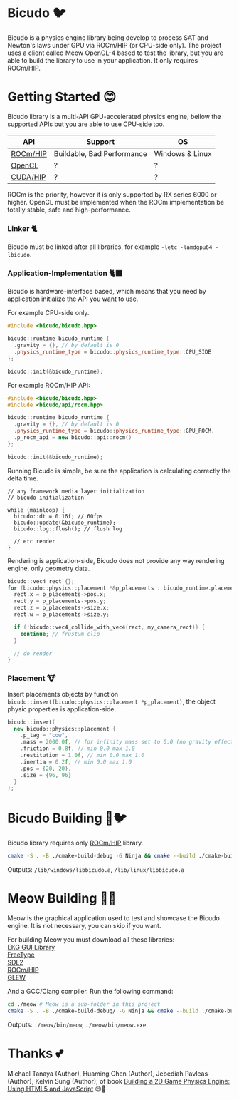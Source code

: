 # Bicudo 🐦

Bicudo is a physics engine library being develop to process SAT and Newton's laws under GPU via ROCm/HIP (or CPU-side only). The project uses a client called Meow OpenGL-4 based to test the library, but you are able to build the library to use in your application. It only requires ROCm/HIP.

# Getting Started 😊

Bicudo library is a multi-API GPU-accelerated physics engine, bellow the supported APIs but you are able to use CPU-side too.

| API | Support | OS |
| --- | --- | --- |
| [ROCm/HIP](https://github.com/ROCm/HIP) | Buildable, Bad Performance | Windows & Linux |
| [OpenCL](https://github.com/KhronosGroup/OpenCL-SDK) | ? | ? |
| [CUDA/HIP](https://github.com/ROCm/HIP) | ? | ? |

ROCm is the priority, however it is only supported by RX series 6000 or higher. OpenCL must be implemented when the ROCm implementation be totally stable, safe and high-performance.

### Linker 🐈

Bicudo must be linked after all libraries, for example `-letc -lamdgpu64 -lbicudo`.

### Application-Implementation 🐈‍⬛

Bicudo is hardware-interface based, which means that you need by application initialize the API you want to use.

For example CPU-side only.
```C++
#include <bicudo/bicudo.hpp>

bicudo::runtime bicudo_runtime {
  .gravity = {}, // by default is 0
  .physics_runtime_type = bicudo::physics_runtime_type::CPU_SIDE
};

bicudo::init(&bicudo_runtime);
```

For example ROCm/HIP API:
```C++
#include <bicudo/bicudo.hpp>
#include <bicudo/api/rocm.hpp>

bicudo::runtime bicudo_runtime {
  .gravity = {}, // by default is 0
  .physics_runtime_type = bicudo::physics_runtime_type::GPU_ROCM,
  .p_rocm_api = new bicudo::api::rocm()
};

bicudo::init(&bicudo_runtime);
```

Running Bicudo is simple, be sure the application is calculating correctly the delta time.
```
// any framework media layer initialization
// bicudo initialization

while (mainloop) {
  bicudo::dt = 0.16f; // 60fps
  bicudo::update(&bicudo_runtime);
  bicudo::log::flush(); // flush log

  // etc render
}
```

Rendering is application-side, Bicudo does not provide any way rendering engine, only geometry data.

```C++
bicudo::vec4 rect {};
for (bicudo::physics::placement *&p_placements : bicudo_runtime.placement_list) {
  rect.x = p_placements->pos.x;
  rect.y = p_placements->pos.y;
  rect.z = p_placements->size.x;
  rect.w = p_placements->size.y;

  if (!bicudo::vec4_collide_with_vec4(rect, my_camera_rect)) {
    continue; // frustum clip
  }

  // do render
}
```

### Placement 🐮

Insert placements objects by function `bicudo::insert(bicudo::physics::placement *p_placement)`, the object physic properties is application-side.

```C++
bicudo::insert(
  new bicudo::physics::placement {
    .p_tag = "cow",
    .mass = 2000.0f, // for infinity mass set to 0.0 (no gravity effect).
    .friction = 0.8f, // min 0.0 max 1.0
    .restitution = 1.0f, // min 0.0 max 1.0
    .inertia = 0.2f, // min 0.0 max 1.0
    .pos = {20, 20},
    .size = {96, 96}
  }
);
```

# Bicudo Building 🔧🐦

Bicudo library requires only [ROCm/HIP](https://github.com/ROCm/HIP) library.

```sh
cmake -S . -B ./cmake-build-debug -G Ninja && cmake --build ./cmake-build-debug
```

Outputs: `/lib/windows/libbicudo.a`, `/lib/linux/libbicudo.a`

# Meow Building 🔧🐱

Meow is the graphical application used to test and showcase the Bicudo engine. It is not necessary, you can skip if you want.

For building Meow you must download all these libraries:  
[EKG GUI Library](https://github.com/vokegpu/ekg-ui-library)  
[FreeType](http://freetype.org/)  
[SDL2](https://www.libsdl.org/)  
[ROCm/HIP](https://github.com/ROCm/HIP)  
[GLEW](https://glew.sourceforge.net/)  

And a GCC/Clang compiler.
Run the following command:

```sh
cd ./meow # Meow is a sub-folder in this project
cmake -S . -B ./cmake-build-debug/ -G Ninja && cmake --build ./cmake-build-debug/
```

Outputs: `./meow/bin/meow`, `./meow/bin/meow.exe`

# Thanks 💕

Michael Tanaya (Author), Huaming Chen (Author), Jebediah Pavleas (Author), Kelvin Sung (Author); of book [Building a 2D Game Physics Engine: Using HTML5 and JavaScript](https://www.amazon.com/Building-Game-Physics-Engine-JavaScript/dp/1484225821) 😊🐄


